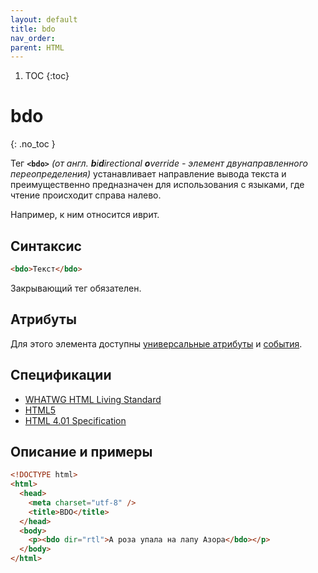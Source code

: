 ```yaml
---
layout: default
title: bdo
nav_order:
parent: HTML
---
```


<!-- prettier-ignore-start -->
1. TOC
{:toc}

# bdo
{: .no_toc }
<!-- prettier-ignore-end -->

Тег **`<bdo>`** _(от англ. **b**i**d**irectional **o**verride - элемент двунаправленного переопределения)_ устанавливает направление вывода текста и преимущественно предназначен для использования с языками, где чтение происходит справа налево.

Например, к ним относится иврит.

## Синтаксис

```html
<bdo>Текст</bdo>
```

Закрывающий тег обязателен.

## Атрибуты

Для этого элемента доступны [универсальные атрибуты](/lib/uni-attr/) и [события](/lib/events/).

## Спецификации

- [WHATWG HTML Living Standard](https://html.spec.whatwg.org/multipage/semantics.html#the-bdo-element)
- [HTML5](http://www.w3.org/TR/html5/textlevel-semantics.html#the-bdo-element)
- [HTML 4.01 Specification](http://www.w3.org/TR/html401/dirlang.html#h-8.2.4)

## Описание и примеры

```html
<!DOCTYPE html>
<html>
  <head>
    <meta charset="utf-8" />
    <title>BDO</title>
  </head>
  <body>
    <p><bdo dir="rtl">А роза упала на лапу Азора</bdo></p>
  </body>
</html>
```
